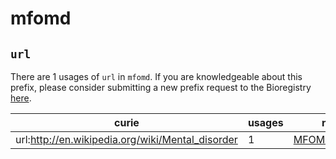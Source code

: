 # mfomd

## `url`

There are 1 usages of `url` in `mfomd`.
If you are knowledgeable about this prefix, please consider submitting a new prefix
request to the Bioregistry [here](https://github.com/biopragmatics/bioregistry/issues/new?assignees=cthoyt&labels=New%2CPrefix&template=new-prefix.yml&title=%5BResource%5D%3A%20url).

| curie                                            |   usages | nodes                                                         |
|--------------------------------------------------|----------|---------------------------------------------------------------|
| url:http://en.wikipedia.org/wiki/Mental_disorder |        1 | [MFOMD:0000004](http://purl.obolibrary.org/obo/MFOMD_0000004) |

